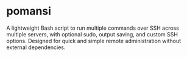 # pomansi
A lightweight Bash script to run multiple commands over SSH across multiple servers, with optional sudo, output saving, and custom SSH options. Designed for quick and simple remote administration without external dependencies.
